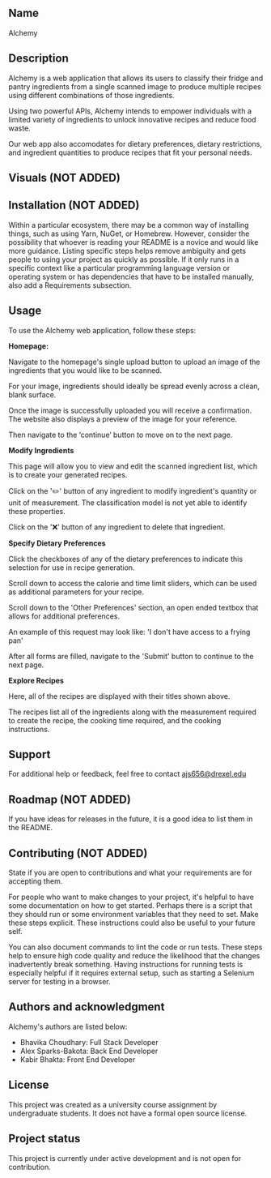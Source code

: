 ## Name
Alchemy

## Description
Alchemy is a web application that allows its users to classify their fridge and pantry ingredients from a single scanned image to produce multiple recipes using different combinations of those ingredients.

Using two powerful APIs, Alchemy intends to empower individuals with a limited variety of ingredients to unlock innovative recipes and reduce food waste.

Our web app also accomodates for dietary preferences, dietary restrictions, and ingredient quantities to produce recipes that fit your personal needs.

## Visuals (NOT ADDED)


## Installation (NOT ADDED)
Within a particular ecosystem, there may be a common way of installing things, such as using Yarn, NuGet, or Homebrew. However, consider the possibility that whoever is reading your README is a novice and would like more guidance. Listing specific steps helps remove ambiguity and gets people to using your project as quickly as possible. If it only runs in a specific context like a particular programming language version or operating system or has dependencies that have to be installed manually, also add a Requirements subsection.

## Usage
To use the Alchemy web application, follow these steps:

**Homepage:**

Navigate to the homepage's single upload button to upload an image of the ingredients that you would like to be scanned.

For your image, ingredients should ideally be spread evenly across a clean, blank surface.

Once the image is successfully uploaded you will receive a confirmation. The website also displays a preview of the image for your reference. 

Then navigate to the ‘continue’ button to move on to the next page.

**Modify Ingredients**

This page will allow you to view and edit the scanned ingredient list, which is to create your generated recipes.

Click on the '✏️' button of any ingredient to modify ingredient's quantity or unit of measurement. The classification model is not yet able to identify these properties.

Click on the '❌' button of any ingredient to delete that ingredient.

**Specify Dietary Preferences**

Click the checkboxes of any of the dietary preferences to indicate this selection for use in recipe generation.

Scroll down to access the calorie and time limit sliders, which can be used as additional parameters for your recipe.

Scroll down to the 'Other Preferences' section, an open ended textbox that allows for additional preferences.

An example of this request may look like: 'I don't have access to a frying pan'

After all forms are filled, navigate to the 'Submit' button to continue to the next page.

**Explore Recipes**

Here, all of the recipes are displayed with their titles shown above. 

The recipes list all of the ingredients along with the measurement required to create the recipe, the cooking time required, and the cooking instructions.

## Support
For additional help or feedback, feel free to contact ajs656@drexel.edu

## Roadmap (NOT ADDED)
If you have ideas for releases in the future, it is a good idea to list them in the README.

## Contributing (NOT ADDED)
State if you are open to contributions and what your requirements are for accepting them.

For people who want to make changes to your project, it's helpful to have some documentation on how to get started. Perhaps there is a script that they should run or some environment variables that they need to set. Make these steps explicit. These instructions could also be useful to your future self.

You can also document commands to lint the code or run tests. These steps help to ensure high code quality and reduce the likelihood that the changes inadvertently break something. Having instructions for running tests is especially helpful if it requires external setup, such as starting a Selenium server for testing in a browser.

## Authors and acknowledgment
Alchemy's authors are listed below:
- Bhavika Choudhary: Full Stack Developer
- Alex Sparks-Bakota: Back End Developer
- Kabir Bhakta: Front End Developer

## License
This project was created as a university course assignment by undergraduate students. It does not have a formal open source license.

## Project status
This project is currently under active development and is not open for contribution.
